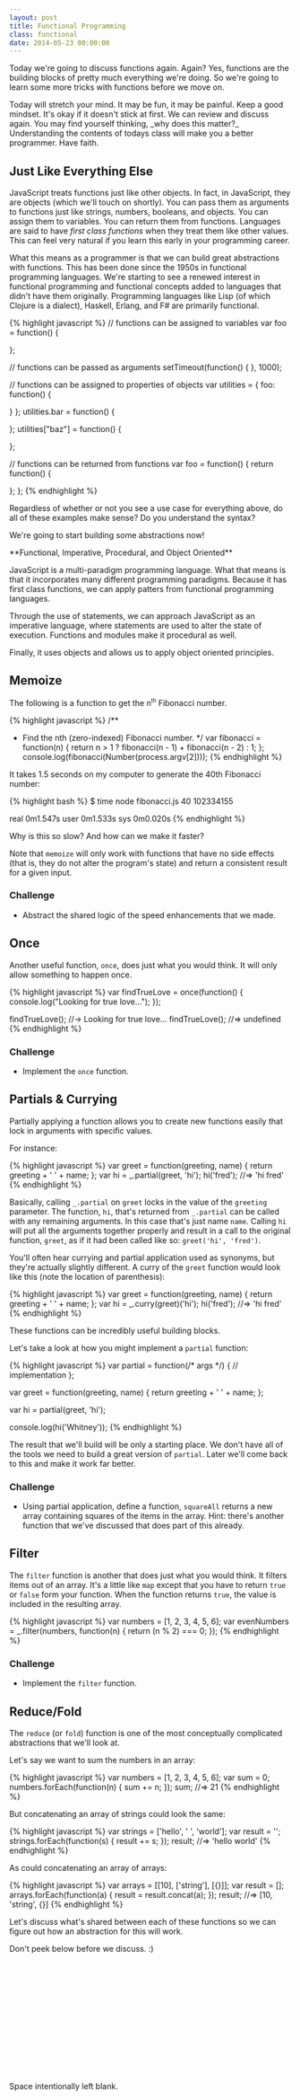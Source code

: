 ```yaml
---
layout: post
title: Functional Programming
class: functional
date: 2014-05-23 00:00:00
---
```


Today we're going to discuss functions again. Again? Yes, functions are the
building blocks of pretty much everything we're doing. So we're going to learn
some more tricks with functions before we move on.

<aside>
Today will stretch your mind. It may be fun, it may be painful. Keep a good
mindset. It's okay if it doesn't stick at first. We can review and discuss
again. You may find yourself thinking, _why does this matter?_ Understanding
the contents of todays class will make you a better programmer. Have faith.
</aside>


## Just Like Everything Else

JavaScript treats functions just like other objects. In fact, in JavaScript,
they are objects (which we'll touch on shortly). You can pass them as arguments
to functions just like strings, numbers, booleans, and objects. You can assign
them to variables. You can return them from functions. Languages are said to
have _first class functions_ when they treat them like other values. This can
feel very natural if you learn this early in your programming career.

What this means as a programmer is that we can build great abstractions with
functions. This has been done since the 1950s in functional programming
languages. We're starting to see a renewed interest in functional programming
and functional concepts added to languages that didn't have them originally.
Programming languages like Lisp (of which Clojure is a dialect), Haskell,
Erlang, and F# are primarily functional.

{% highlight javascript %}
// functions can be assigned to variables
var foo = function() {
  
};

// functions can be passed as arguments
setTimeout(function() {
}, 1000);

// functions can be assigned to properties of objects
var utilities = {
  foo: function() {

  }
};
utilities.bar = function() {
  
};
utilities["baz"] = function() {
  
};

// functions can be returned from functions
var foo = function() {
  return function() {

  };
};
{% endhighlight %}

Regardless of whether or not you see a use case for everything above, do all
of these examples make sense? Do you understand the syntax?

We're going to start building some abstractions now!


<aside>
**Functional, Imperative, Procedural, and Object Oriented**

JavaScript is a multi-paradigm programming language. What that means is that
it incorporates many different programming paradigms. Because it has first
class functions, we can apply patters from functional programming languages.

Through the use of statements, we can approach JavaScript as an imperative
language, where statements are used to alter the state of execution. Functions
and modules make it procedural as well.

Finally, it uses objects and allows us to apply object oriented principles.
</aside>

## Memoize

The following is a function to get the n<sup><small>th</small></sup> Fibonacci number.

{% highlight javascript %}
/**
 * Find the nth (zero-indexed) Fibonacci number.
 */
var fibonacci = function(n) {
  return n > 1 ? fibonacci(n - 1) + fibonacci(n - 2) : 1;
};
console.log(fibonacci(Number(process.argv[2])));
{% endhighlight %}

It takes 1.5 seconds on my computer to generate the 40th Fibonacci number:

{% highlight bash %}
$ time node fibonacci.js 40
102334155

real  0m1.547s
user  0m1.533s
sys 0m0.020s
{% endhighlight %}

Why is this so slow? And how can we make it faster?


Note that `memoize` will only work with functions that have no side effects
(that is, they do not alter the program's state) and return a consistent result
for a given input.

### Challenge

* Abstract the shared logic of the speed enhancements that we made.


## Once

Another useful function, `once`, does just what you would think. It will only
allow something to happen once.

{% highlight javascript %}
var findTrueLove = once(function() {
  console.log("Looking for true love...");
});

findTrueLove(); //-> Looking for true love...
findTrueLove(); //=> undefined
{% endhighlight %}

### Challenge

* Implement the `once` function.


## Partials & Currying

Partially applying a function allows you to create new functions easily that
lock in arguments with specific values.

For instance:

{% highlight javascript %}
var greet = function(greeting, name) { return greeting + ' ' + name; };
var hi = _.partial(greet, 'hi');
hi('fred'); //=> 'hi fred'
{% endhighlight %}

Basically, calling `_.partial` on `greet` locks in the value of the `greeting`
parameter. The function, `hi`, that's returned from `_.partial` can be called
with any remaining arguments. In this case that's just name `name`. Calling
`hi` will put all the arguments together properly and result in a call to the
original function, `greet`, as if it had been called like so:
`greet('hi', 'fred')`.

You'll often hear currying and partial application used as synonyms, but
they're actually slightly different. A curry of the `greet` function would
look like this (note the location of parenthesis):

{% highlight javascript %}
var greet = function(greeting, name) { return greeting + ' ' + name; };
var hi = _.curry(greet)('hi');
hi('fred'); //=> 'hi fred'
{% endhighlight %}

These functions can be incredibly useful building blocks.

Let's take a look at how you might implement a `partial` function:

{% highlight javascript %}
var partial = function(/* args */) {
  // implementation
};

var greet = function(greeting, name) {
  return greeting + ' ' + name;
};

var hi = partial(greet, 'hi');

console.log(hi('Whitney'));
{% endhighlight %}


The result that we'll build will be only a starting place. We don't have all
of the tools we need to build a great version of `partial`. Later we'll come
back to this and make it work far better.


### Challenge

* Using partial application, define a function, `squareAll` returns a new
  array containing squares of the items in the array. Hint: there's another
  function that we've discussed that does part of this already.


## Filter

The `filter` function is another that does just what you would think. It
filters items out of an array. It's a little like `map` except that you
have to return `true` or `false` form your function. When the function
returns `true`, the value is included in the resulting array.

{% highlight javascript %}
var numbers = [1, 2, 3, 4, 5, 6];
var evenNumbers = _.filter(numbers, function(n) { return (n % 2) === 0; });
{% endhighlight %}

### Challenge

* Implement the `filter` function.


## Reduce/Fold

The `reduce` (or `fold`) function is one of the most conceptually complicated
abstractions that we'll look at.

Let's say we want to sum the numbers in an array:

{% highlight javascript %}
var numbers = [1, 2, 3, 4, 5, 6];
var sum = 0;
numbers.forEach(function(n) {
  sum += n;
});
sum; //=> 21
{% endhighlight %}

But concatenating an array of strings could look the same:

{% highlight javascript %}
var strings = ['hello', ' ', 'world'];
var result = '';
strings.forEach(function(s) {
  result += s;
});
result; //=> 'hello world'
{% endhighlight %}

As could concatenating an array of arrays:

{% highlight javascript %}
var arrays = [[10], ['string'], [{}]];
var result = [];
arrays.forEach(function(a) {
  result = result.concat(a);
});
result; //=> [10, 'string', {}]
{% endhighlight %}

Let's discuss what's shared between each of these functions so we can figure
out how an abstraction for this will work.

Don't peek below before we discuss. :)

<div style="height: 200px;"></div>

Space intentionally left blank.

<div style="height: 200px;"></div>

Really, no peeking! :)

<div style="height: 200px;"></div>

{% highlight javascript %}
var numbers = [1, 2, 3, 4, 5, 6];
var sum = _.reduce(numbers, function(sum, n) { return sum + n; }, 0);

var strings = ['hello', ' ', 'world'];
var string = _.reduce(strings, function(concatenated, s) { return concatenated + s; }, '');

var arrays = [[10], ['string'], [{}]];
var array = _.reduce(arrays, function(concatenated, a) { return concatenated.concat(a); }, []);
{% endhighlight %}

The concept behind this abstraction is that you have an array of items that
need to be reduced (or folded if that word makes more sense to you) until it's
just a single item.

You'll generally have a starting object, and for each reduction, you'll be
transforming that object into something new (or simply altering it). After all
transformations, you'll have the resulting object.


## Chaining

Chaining tends to be pretty common in JavaScript. We'll learn later about
chaining with jQuery and when using promises. Chaining tends to be a little
less useful with libraries like [Lo-Dash][lodash] and [Underscore][underscore],
but can still be useful.

With `_`, you create a chain which can then be used to apply a bunch of
transformations back to back. For this to work, `_` creates a _wrapper object_
that it returns from `chain`. Each chainable call returns a wrapper object as
well. When you're finished with the chain, you get a useful value back by
calling `value`.

{% highlight javascript %}
var characters = [
  { 'name': 'barney',  'age': 36 },
  { 'name': 'fred',    'age': 40 },
  { 'name': 'pebbles', 'age': 1 }
];

var youngest = _.chain(characters)
    .sortBy('age')
    .map(function(chr) { return chr.name + ' is ' + chr.age; })
    .first()
    .value();
//=> 'pebbles is 1'

// without chain
youngest = _.first(_.map(_.sortBy(characters, 'age'), function(chr) { return chr.name + ' is ' + chr.age; }));
{% endhighlight %}

We're not going to explore chaining in detail right now, but it's worth noting
that it exists in `_`.


### Challenge

Use `reduce` to transform an array of _tuples_ into an object.

<aside class="objective">
{% highlight javascript %}
var pairs = [['name', 'JSI'], ['location', { city: 'Portland', 'state': 'OR' }], ['school', 'PCS']];
_.reduce(pairs, /* other reduce args */);
//=> { name: 'JSI', location: { city: 'Portland', state: 'OR' }, school: 'PCS' }
{% endhighlight %}
</aside>

If you're able to get this quickly, create a function to do the same thing.

In `_`, this function is called `zipObject` and is so named because of its
relation to `zip` which we may explore later.

<aside>
The formal term for _zip_ is [convolution][convolution].
</aside>


## More (Challenge)

There are so many more abstractions that can be built and used to our
advantage!

Choose one of the below functions from [Lo-Dash][lodash]. Learn what it does
well enough to explain it to the group. Come up with some examples that
clearly and logically illustrate how it works. When would you want to use it?
When might you avoid using it? Why?

* [`flatten`][lodash-flatten]
* [`zip`][lodash-zip]
* [`union`][lodash-union] &amp; [`intersection`][lodash-intersection]
* [`unique`][lodash-unique]
* [`xor`][lodash-xor]
* [`groupBy`][lodash-groupBy], [`indexBy`][lodash-indexBy] &amp; [`countBy`][lodash-countBy]
* [`some`][lodash-some] &amp; [`every`][lodash-every]
* [`at`][lodash-at]
* [`after`][lodash-after]
* [`throttle`][lodash-throttle]
* [`defaults`][lodash-defaults] &amp; [`merge`][lodash-merge]
* [`values`][lodash-values] &amp; [`keys`][lodash-keys]

Once you understand how the function works, try re-implementing it yourself.
Some of these may be difficult to re-implement. Don't worry if you can't do it.
Sometimes taking the time to think through how the function was built will
increase your understanding of how it works.

[underscore]: http://underscorejs.org/
[lodash]: http://lodash.com
[lodash-flatten]: http://lodash.com/docs#flatten
[lodash-zip]: http://lodash.com/docs#zip
[lodash-union]: http://lodash.com/docs#union
[lodash-intersection]: http://lodash.com/docs#intersection
[lodash-unique]: http://lodash.com/docs#uniq
[lodash-xor]: http://lodash.com/docs#xor
[lodash-groupBy]: http://lodash.com/docs#groupBy
[lodash-indexBy]: http://lodash.com/docs#indexBy
[lodash-countBy]: http://lodash.com/docs#countBy
[lodash-some]: http://lodash.com/docs#some
[lodash-every]: http://lodash.com/docs#every
[lodash-at]: http://lodash.com/docs#at
[lodash-after]: http://lodash.com/docs#after
[lodash-throttle]: http://lodash.com/docs#throttle
[lodash-defaults]: http://lodash.com/docs#defaults
[lodash-merge]: http://lodash.com/docs#merge
[lodash-values]: http://lodash.com/docs#values
[lodash-keys]: http://lodash.com/docs#keys
[convolution]: http://en.wikipedia.org/wiki/Convolution_(computer_science)
